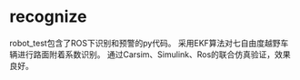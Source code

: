 # recognize
robot_test包含了ROS下识别和预警的py代码。
采用EKF算法对七自由度越野车辆进行路面附着系数识别。
通过Carsim、Simulink、Ros的联合仿真验证，效果良好。
